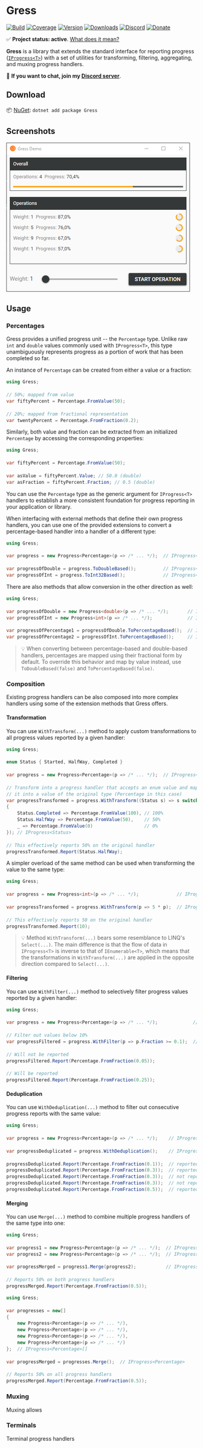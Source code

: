 # Gress

[![Build](https://github.com/Tyrrrz/Gress/workflows/main/badge.svg?branch=master)](https://github.com/Tyrrrz/Gress/actions)
[![Coverage](https://codecov.io/gh/Tyrrrz/Gress/branch/master/graph/badge.svg)](https://codecov.io/gh/Tyrrrz/Gress)
[![Version](https://img.shields.io/nuget/v/Gress.svg)](https://nuget.org/packages/Gress)
[![Downloads](https://img.shields.io/nuget/dt/Gress.svg)](https://nuget.org/packages/Gress)
[![Discord](https://img.shields.io/discord/869237470565392384?label=discord)](https://discord.gg/2SUWKFnHSm)
[![Donate](https://img.shields.io/badge/donate-$$$-purple.svg)](https://tyrrrz.me/donate)

✅ **Project status: active**. [What does it mean?](https://github.com/Tyrrrz/.github/blob/master/docs/project-status.md)

**Gress** is a library that extends the standard interface for reporting progress ([`IProgress<T>`](https://docs.microsoft.com/en-us/dotnet/api/system.iprogress-1)) with a set of utilities for transforming, filtering, aggregating, and muxing progress handlers.

💬 **If you want to chat, join my [Discord server](https://discord.gg/2SUWKFnHSm)**.

## Download

📦 [NuGet](https://nuget.org/packages/Gress): `dotnet add package Gress`

## Screenshots

![demo](.screenshots/demo.png)

## Usage

### Percentages

Gress provides a unified progress unit -- the `Percentage` type.
Unlike raw `int` and `double` values commonly used with `IProgress<T>`, this type unambiguously represents progress as a portion of work that has been completed so far.

An instance of `Percentage` can be created from either a value or a fraction:

```csharp
using Gress;

// 50%; mapped from value
var fiftyPercent = Percentage.FromValue(50);

// 20%; mapped from fractional representation
var twentyPercent = Percentage.FromFraction(0.2);
```

Similarly, both value and fraction can be extracted from an initialized `Percentage` by accessing the corresponding properties:

```csharp
using Gress;

var fiftyPercent = Percentage.FromValue(50);

var asValue = fiftyPercent.Value; // 50.0 (double)
var asFraction = fiftyPercent.Fraction; // 0.5 (double)
```

You can use the `Percentage` type as the generic argument for `IProgress<T>` handlers to establish a more consistent foundation for progress reporting in your application or library.

When interfacing with external methods that define their own progress handlers, you can use one of the provided extensions to convert a percentage-based handler into a handler of a different type:

```csharp
using Gress;

var progress = new Progress<Percentage>(p => /* ... */);  // IProgress<Percentage>

var progressOfDouble = progress.ToDoubleBased();          // IProgress<double>
var progressOfInt = progress.ToInt32Based();              // IProgress<int>
```

There are also methods that allow conversion in the other direction as well:

```csharp
using Gress;

var progressOfDouble = new Progress<double>(p => /* ... */);       // IProgress<double>
var progressOfInt = new Progress<int>(p => /* ... */);             // IProgress<int>

var progressOfPercentage1 = progressOfDouble.ToPercentageBased();  // IProgress<Percentage>
var progressOfPercentage2 = progressOfInt.ToPercentageBased();     // IProgress<Percentage>
```

> 💡 When converting between percentage-based and double-based handlers, percentages are mapped using their fractional form by default.
To override this behavior and map by value instead, use `ToDoubleBased(false)` and `ToPercentageBased(false)`.

### Composition

Existing progress handlers can be also composed into more complex handlers using some of the extension methods that Gress offers.

#### Transformation

You can use `WithTransform(...)` method to apply custom transformations to all progress values reported by a given handler:

```csharp
using Gress;

enum Status { Started, HalfWay, Completed }

var progress = new Progress<Percentage>(p => /* ... */);  // IProgress<Percentage>

// Transform into a progress handler that accepts an enum value and maps
// it into a value of the original type (Percentage in this case)
var progressTransformed = progress.WithTransform((Status s) => s switch
{
    Status.Completed => Percentage.FromValue(100), // 100%
    Status.HalfWay => Percentage.FromValue(50),    // 50%
    _ => Percentage.FromValue(0)                   // 0%
}); // IProgress<Status>

// This effectively reports 50% on the original handler
progressTransformed.Report(Status.HalfWay);
```

A simpler overload of the same method can be used when transforming the value to the same type:

```csharp
using Gress;

var progress = new Progress<int>(p => /* ... */);              // IProgress<int>

var progressTransformed = progress.WithTransform(p => 5 * p);  // IProgress<int>

// This effectively reports 50 on the original handler
progressTransformed.Report(10);
```

> 💡 Method `WithTransform(...)` bears some resemblance to LINQ's `Select(...)`.
The main difference is that the flow of data in `IProgress<T>` is inverse to that of `IEnumerable<T>`, which means that the transformations in `WithTransform(...)` are applied in the opposite direction compared to `Select(...)`.

#### Filtering

You can use `WithFilter(...)` method to selectively filter progress values reported by a given handler:

```csharp
using Gress;

var progress = new Progress<Percentage>(p => /* ... */);             // IProgress<Percentage>

// Filter out values below 10%
var progressFiltered = progress.WithFilter(p => p.Fraction >= 0.1);  // IProgress<Percentage>

// Will not be reported
progressFiltered.Report(Percentage.FromFraction(0.05));

// Will be reported
progressFiltered.Report(Percentage.FromFraction(0.25));
```

#### Deduplication

You can use `WithDeduplication(...)` method to filter out consecutive progress reports with the same value:

```csharp
using Gress;

var progress = new Progress<Percentage>(p => /* ... */);    // IProgress<Percentage>

var progressDeduplicated = progress.WithDeduplication();    // IProgress<Percentage>

progressDeduplicated.Report(Percentage.FromFraction(0.1));  // reported
progressDeduplicated.Report(Percentage.FromFraction(0.3));  // reported
progressDeduplicated.Report(Percentage.FromFraction(0.3));  // not reported
progressDeduplicated.Report(Percentage.FromFraction(0.3));  // not reported
progressDeduplicated.Report(Percentage.FromFraction(0.5));  // reported
```

#### Merging

You can use `Merge(...)` method to combine multiple progress handlers of the same type into one:

```csharp
using Gress;

var progress1 = new Progress<Percentage>(p => /* ... */);  // IProgress<Percentage>
var progress2 = new Progress<Percentage>(p => /* ... */);  // IProgress<Percentage>

var progressMerged = progress1.Merge(progress2);           // IProgress<Percentage>

// Reports 50% on both progress handlers
progressMerged.Report(Percentage.FromFraction(0.5));
```

```csharp
using Gress;

var progresses = new[]
{
    new Progress<Percentage>(p => /* ... */),
    new Progress<Percentage>(p => /* ... */),
    new Progress<Percentage>(p => /* ... */),
    new Progress<Percentage>(p => /* ... */)
};  // IProgress<Percentage>[]

var progressMerged = progresses.Merge();  // IProgress<Percentage>

// Reports 50% on all progress handlers
progressMerged.Report(Percentage.FromFraction(0.5));
```

### Muxing

Muxing allows

### Terminals

Terminal progress handlers
